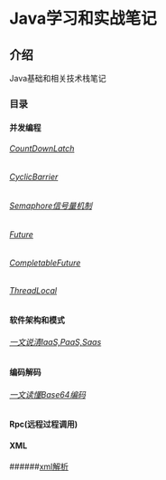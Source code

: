 # Java学习和实战笔记

## 介绍
Java基础和相关技术栈笔记

### 目录
#### 并发编程
###### [CountDownLatch](https://gitee.com/steakliu/java-code/blob/master/documents/thread/CountDownLatch.md)
###### [CyclicBarrier](https://gitee.com/steakliu/java-code/blob/master/documents/thread/CyclicBarrier.md)
###### [Semaphore信号量机制](https://gitee.com/steakliu/java-code/blob/master/documents/thread/Semaphore.md)
###### [Future](https://gitee.com/steakliu/java-code/blob/master/documents/concurrent/Future/Future.md)
###### [CompletableFuture](https://gitee.com/steakliu/java-code/blob/master/documents/concurrent/CompletableFuture/CompletableFuture.md)
###### [ThreadLocal](https://gitee.com/steakliu/java-code/blob/master/documents/thread/ThreadLocal.md)

#### 软件架构和模式
###### [一文说清IaaS,PaaS,Saas](https://gitee.com/steakliu/java-code/blob/master/documents/%E8%BD%AF%E4%BB%B6%E6%9E%B6%E6%9E%84/IaSS-PaaS-SaaS.md)  

#### 编码解码
###### [一文读懂Base64编码](https://gitee.com/steakliu/java-code/blob/master/documents/%E7%BC%96%E7%A0%81%E5%92%8C%E8%A7%A3%E7%A0%81/Base64.md)

#### Rpc(远程过程调用)  

#### XML   
######[xml解析](https://gitee.com/steakliu/java-code/blob/master/documents/xml/XmlParse.md)